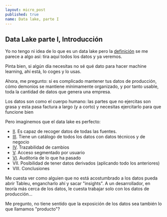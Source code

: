 ```yaml
---
layout: micro_post
published: true
name: Data lake, parte I
---
```


## Data Lake parte I, Introducción

Yo no tengo ni idea de lo que es un data lake pero la [definición](https://en.wikipedia.org/wiki/Data_lake) se me parece a algo así: tira aquí todos
los datos y ya veremos.

Pinta bien, si algún día necesitas no sé qué dato para hacer machine learning, ahí está, lo coges y
lo usas.

Ahora, me pregunto: si es complicado mantener tus datos de producción, cómo demonios se mantiene
mínimamente organizado, y por tanto usable, toda la cantidad de datos que genera una empresa.

Los datos son como el cuerpo humano: las partes que no ejercitas son grasa y esta pasa factura a largo (y a corto) y necesitas ejercitarlo para que funcione bien

Pero imaginemos que el data lake es perfecto: 

- [II](/micro/2019-06-14-data-lake-fuentes.html). Es capaz de recoger datos de todas las fuentes.
- [III](/micro/2019-06-18-data-lake-catalogo.html). Tiene un catálogo de todos los datos con datos técnicos y de negocio
- [IV](/micro/2019-06-27-data-lake-cambios.html). Trazabilidad de cambios
- [V](micro/2019-07-25-data-lake-autorización.html). Acceso segmentado por usuario
- [VI](/micro/2019-08-28-data-lake-VI-trazabilidad.html). Auditoría de lo que ha pasado
- VII. Posibilidad de tener datos derivados (aplicando todo los anteriores)
- VIII. Conclusiones

Me cuesta ver como alguien que no está acostumbrado a los datos pueda abrir Tableu, engancharlo ahí
y sacar "insights". A un desarrollador, en teoría más cerca de los datos, le cuesta trabajar solo con los datos de producción...

Me pregunto, no tiene sentido que la exposición de los datos sea también lo que llamamos "producto"?

